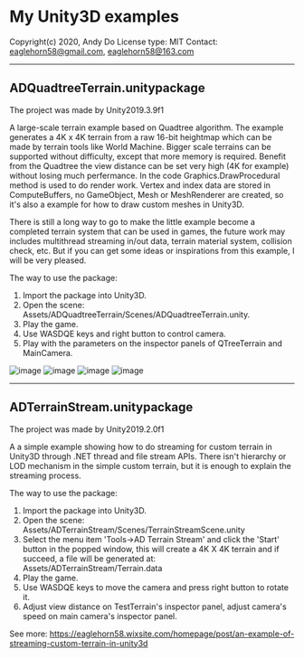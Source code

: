# My Unity3D examples

Copyright(c) 2020, Andy Do
License type: MIT
Contact: eaglehorn58@gmail.com, eaglehorn58@163.com

---------------------------------------------
## ADQuadtreeTerrain.unitypackage

The project was made by Unity2019.3.9f1

A large-scale terrain example based on Quadtree algorithm. The example generates a 4K x 4K terrain from a raw 16-bit heightmap which can be made by terrain tools like World Machine. Bigger scale terrains can be supported without difficulty, except that more memory is required. Benefit from the Quadtree the view distance can be set very high (4K for example) without losing much perfermance. In the code Graphics.DrawProcedural method is used to do render work. Vertex and index data are stored in ComputeBuffers, no GameObject, Mesh or MeshRenderer are created, so it's also a example for how to draw custom meshes in Unity3D.

There is still a long way to go to make the little example become a completed terrain system that can be used in games, the future work may includes multithread streaming in/out data, terrain material system, collision check, etc. But if you can get some ideas or inspirations from this example, I will be very pleased.

The way to use the package:
1. Import the package into Unity3D.
2. Open the scene: Assets/ADQuadtreeTerrain/Scenes/ADQuadtreeTerrain.unity.
3. Play the game.
4. Use WASDQE keys and right button to control camera.
5. Play with the parameters on the inspector panels of QTreeTerrain and MainCamera.

![image](https://github.com/eaglehorn58/UnityPackages/tree/master/Images/QuadtreeTerrain03.jpg)
![image](https://github.com/eaglehorn58/UnityPackages/tree/master/Images/QuadtreeTerrain04.jpg)
![image](https://github.com/eaglehorn58/UnityPackages/tree/master/Images/QuadtreeTerrain05.jpg)
![image](https://github.com/eaglehorn58/UnityPackages/tree/master/Images/QuadtreeTerrain06.jpg)

---------------------------------------------
## ADTerrainStream.unitypackage

The project was made by Unity2019.2.0f1

A a simple example showing how to do streaming for custom terrain in Unity3D through .NET thread and file stream APIs. There isn't hierarchy or LOD mechanism in the simple custom terrain, but it is enough to explain the streaming process. 

The way to use the package:
1. Import the package into Unity3D.
2. Open the scene: Assets/ADTerrainStream/Scenes/TerrainStreamScene.unity
3. Select the menu item 'Tools->AD Terrain Stream' and click the 'Start' button in the popped window, this will create a 4K X 4K terrain and if succeed, a file will be generated at: Assets/ADTerrainStream/Terrain.data
4. Play the game.
5. Use WASDQE keys to move the camera and press right button to rotate it.
6. Adjust view distance on TestTerrain's inspector panel, adjust camera's speed on main camera's inspector panel.

See more:
https://eaglehorn58.wixsite.com/homepage/post/an-example-of-streaming-custom-terrain-in-unity3d

